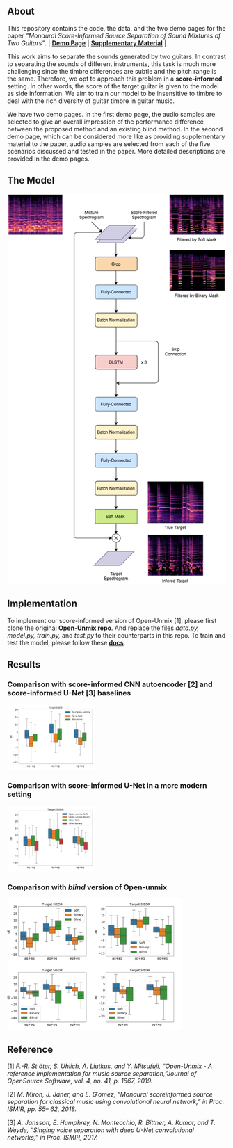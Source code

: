 ## About

This repository contains the code, the data, and the two demo pages for the paper *"Monaural Score-Informed Source Separation of Sound Mixtures of Two Guitars"*. | [**Demo Page**](https://chiahohsiung.github.io/Score-Informed-SS-on-Guitars/) | [**Supplementary Material**](https://chiahohsiung.github.io/Score-Informed-SS-on-Guitars-Supplementary-Material/) |

This work aims to separate the sounds generated by two guitars. In contrast to separating the sounds of different instruments, this task is much more challenging since the timbre differences are subtle and the pitch range is the same. Therefore, we opt to approach this problem in a **score-informed** setting. In other words, the score of the target guitar is given to the model as side information. We aim to train our model to be insensitive to timbre to deal with the rich diversity of guitar timbre in guitar music. 

We have two demo pages.  In the first demo page, the audio samples are selected to give an overall impression of the performance difference between the proposed method and an existing blind method.  In the second demo page, which can be considered more like as providing supplementary material to the paper, audio samples are selected from each of the five scenarios discussed and tested in the paper. More detailed descriptions are provided in the demo pages.

## The Model
![Score-Informed Model](/images/model_and_spec.png)
## Implementation
To implement our score-informed version of Open-Unmix [1], please first clone the original [**Open-Unmix repo**](https://github.com/sigsep/open-unmix-pytorch). And replace the files *data.py, model.py, train.py,* and *test.py* to their counterparts in this repo. To train and test the model, please follow these [**docs**](https://github.com/sigsep/open-unmix-pytorch/blob/master/docs).

## Results

### Comparison with score-informed CNN autoencoder [2] and score-informed U-Net [3] baselines

<img src="/images/low_res.png" width="40%">

### Comparison with score-informed U-Net in a more modern setting 

<img src="/images/modern.png" width="40%">

### Comparison with *blind* version of Open-unmix

<img src="/images/unseen.png" width="80%">

## Reference
[1] *F.-R. St ̈oter, S. Uhlich, A. Liutkus, and Y. Mitsufuji, “Open-Unmix - A reference implementation for music source separation,”Journal of OpenSource Software, vol. 4, no. 41, p. 1667, 2019.*

[2] *M. Miron, J. Janer, and E. G´omez, “Monaural scoreinformed source separation for classical music using convolutional neural network,” in Proc. ISMIR, pp. 55–
62, 2018.*

[3] *A. Jansson, E. Humphrey, N. Montecchio, R. Bittner, A. Kumar, and T. Weyde, “Singing voice separation with deep U-Net convolutional networks,” in Proc. ISMIR, 2017.*




